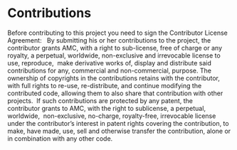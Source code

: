 # Contributions

Before contributing to this project you need to sign the Contributor License Agreement:
 
By submitting his or her contributions to the project, 
the contributor grants AMC, with a right to sub-license, 
free of charge or any royalty, a perpetual, worldwide, 
non-exclusive and irrevocable license to use, reproduce, 
make derivative works of, display and distribute said contributions for any, 
commercial and non-commercial, purpose. 
The ownership of copyrights in the contributions retains with the contributor, 
with full rights to re-use, re-distribute, and continue modifying the contributed code, 
allowing them to also share that contribution with other projects. 
If such contributions are protected by any patent, the contributor grants to AMC, 
with the right to sublicense, a perpetual, worldwide, 
non-exclusive, no-charge, royalty-free, irrevocable license under 
the contributor’s interest in patent rights covering the contribution, 
to make, have made, use, sell and otherwise transfer the contribution, 
alone or in combination with any other code.
